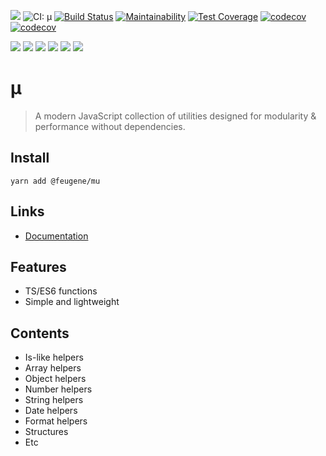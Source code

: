![](https://badgen.net/github/tag/efureev/mu)
![CI: µ](https://github.com/efureev/mu/workflows/CI:%20%C2%B5/badge.svg)
[![Build Status](https://travis-ci.org/efureev/mu.svg?branch=master)](https://travis-ci.org/efureev/mu)
[![Maintainability](https://api.codeclimate.com/v1/badges/0279a1deefdae66f9e66/maintainability)](https://codeclimate.com/github/efureev/mu/maintainability)
[![Test Coverage](https://api.codeclimate.com/v1/badges/0279a1deefdae66f9e66/test_coverage)](https://codeclimate.com/github/efureev/mu/test_coverage)
[![codecov](https://codecov.io/gh/efureev/mu/branch/master/graph/badge.svg)](https://codecov.io/gh/efureev/mu)
[![codecov](https://codecov.io/gh/efureev/mu/branch/master/graph/badge.svg)](https://codecov.io/gh/efureev/mu)

![](https://badgen.net/github/last-commit/efureev/mu)
![](https://badgen.net/github/dependents-pkg/efureev/mu)
![](https://badgen.net/npm/dependents/@feugene/mu)
![](https://badgen.net/github/commits/efureev/mu)
![](https://badgen.net/badge/ES6%20modules/yes/orange)
![](https://badgen.net/npm/dt/@feugene/mu)

# µ

> A modern JavaScript collection of utilities designed for modularity & performance without dependencies.

## Install

`yarn add @feugene/mu`

## Links

- [Documentation](https://efureev.github.io/mu)

## Features

- TS/ES6 functions
- Simple and lightweight

## Contents

- Is-like helpers
- Array helpers
- Object helpers
- Number helpers
- String helpers
- Date helpers
- Format helpers
- Structures
- Etc
